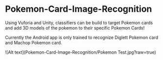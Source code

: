 # Pokemon-Card-Image-Recognition

Using Vuforia and Unity, classifiers can be build to target Pokemon cards and add 3D models of the pokemon to their specific Pokemon Cards!

Currently the Android app is only trained to recognize Diglett Pokemon card and Machop Pokemon card.

![Alt text](Pokemon-Card-Image-Recognition/Pokemon Test.jpg?raw=true)
